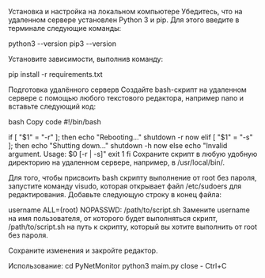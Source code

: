 Установка и настройка на локальном компьютере
Убедитесь, что на удаленном сервере установлен Python 3 и pip. Для этого введите в терминале следующие команды:

python3 --version
pip3 --version

Установите зависимости, выполнив команду:

pip install -r requirements.txt

Подготовка удалённого серверв
Создайте bash-скрипт на удаленном сервере с помощью любого текстового редактора, например nano и вставьте следующий код:

bash
Copy code
#!/bin/bash

if [ "$1" = "-r" ]; then
  echo "Rebooting..."
  shutdown -r now
elif [ "$1" = "-s" ]; then
  echo "Shutting down..."
  shutdown -h now
else
  echo "Invalid argument. Usage: $0 [-r | -s]"
  exit 1
fi
Сохраните скрипт в любую удобную директорию на удаленном сервере, например, в /usr/local/bin/.

Для того, чтобы присвоить bash скрипту выполнение от root без пароля, запустите команду visudo, которая открывает файл /etc/sudoers для редактирования. Добавьте следующую строку в конец файла:

username ALL=(root) NOPASSWD: /path/to/script.sh
Замените username на имя пользователя, от которого будет выполняться скрипт, /path/to/script.sh на путь к скрипту, который вы хотите выполнить от root без пароля.

Сохраните изменения и закройте редактор.

Использование: 
cd PyNetMonitor
python3 maim.py
close - Ctrl+C

